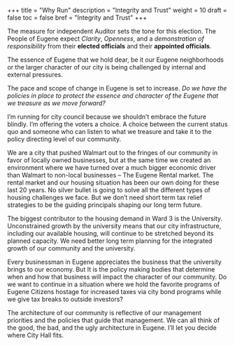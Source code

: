 +++
title = "Why Run"
description = "Integrity and Trust"
weight = 10
draft = false
toc = false
bref = "Integrity and Trust"
+++

The measure for independent Auditor sets the tone for this election. The People of Eugene expect _Clarity_, _Openness_, and a _demonstration of responsibility_ from their **elected officials** and their **appointed officials**.

The essence of Eugene that we hold dear, be it our Eugene neighborhoods or the larger character of our city is being challenged by internal and external pressures.

The pace and scope of change in Eugene is set to increase. _Do we have the policies in place to protect the essence and character of the Eugene that we treasure as we move forward?_

I’m running for city council because we shouldn’t embrace the future blindly. I’m offering the voters a choice. A choice between the current status quo and someone who can listen to what we treasure and take it to the policy directing level of our community.

We are a city that pushed Walmart out to the fringes of our community in favor of locally owned businesses, but at the same time we created an environment where we have turned over a much bigger economic driver than Walmart to non-local businesses – The Eugene Rental market. The rental market and our housing situation has been our own doing for these last 20 years. No silver bullet is going to solve all the different types of housing challenges we face. But we don’t need short term tax relief strategies to be the guiding principals shaping our long term future.

The biggest contributor to the housing demand in Ward 3 is the University. Unconstrained growth by the university means that our city infrastructure, including our available housing, will continue to be stretched beyond its planned capacity. We need better long term planning for the integrated growth of our community and the university.

Every businessman in Eugene appreciates the business that the university brings to our economy. But It is the policy making bodies that determine when and how that business will impact the character of our community. Do we want to continue in a situation where we hold the favorite programs of Eugene Citizens hostage for increased taxes via city bond programs while we give tax breaks to outside investors?

The architecture of our community is reflective of our management priorities and the policies that guide that management. We can all think of the good, the bad, and the ugly architecture in Eugene. I’ll let you decide where City Hall fits.
